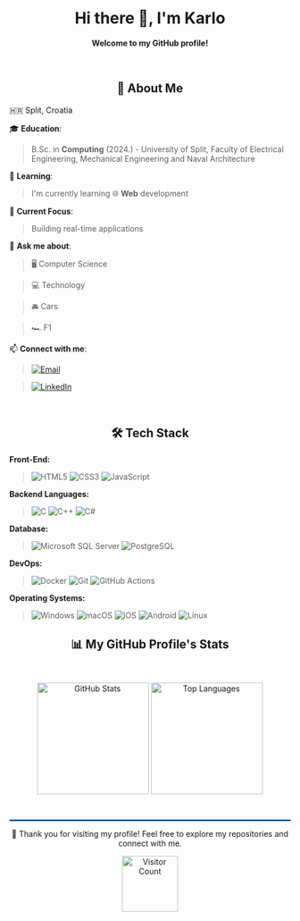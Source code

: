 <h1 align="center">Hi there 👋, I'm Karlo</h1>
<p align="center"> 
  <strong>Welcome to my GitHub profile!</strong>
</p>

&nbsp;

<h2 align="center">🚀 About Me </h2>

 🇭🇷 Split, Croatia

 🎓 **Education**:  
  > B.Sc. in **Computing** (2024.) - University of Split, Faculty of Electrical Engineering, Mechanical Engineering and Naval Architecture

 🌱 **Learning**:  
  > I'm currently learning 🌐 **Web** development

 🎯 **Current Focus**:  
  > Building real-time applications

 💬 **Ask me about**:  
  > 🖥️ Computer Science

  > 💻 Technology

  > 🚘 Cars

  > 🏎️ F1

 📫 **Connect with me**:
   > [![Email](https://img.shields.io/badge/Email-black?style=flat&logo=gmail)](mailto:karlo.nevescanin21@gmail.com)

   > [![LinkedIn](https://img.shields.io/badge/LinkedIn-blue?style=flat&logo=linkedin)](www.linkedin.com/in/karlo-nevešćanin)

  &nbsp;

<h2 align="center">🛠️ Tech Stack</h2> 

**Front-End:**
> ![HTML5](https://img.shields.io/badge/HTML-E34F26?style=flat-square&logo=html5&logoColor=white)
> ![CSS3](https://img.shields.io/badge/CSS-1572B6?style=flat-square&logo=css3&logoColor=white)
> ![JavaScript](https://img.shields.io/badge/JavaScript-F7DF1E?style=flat-square&logo=javascript&logoColor=black)

**Backend Languages:**
> ![C](https://img.shields.io/badge/C-A8B400?style=flat-square&logo=c&logoColor=white)
> ![C++](https://img.shields.io/badge/C++-00599C?style=flat-square&logo=cplusplus&logoColor=white)
> ![C#](https://img.shields.io/badge/C%23-239120?style=flat-square&logo=csharp&logoColor=white)

**Database:**
> ![Microsoft SQL Server](https://img.shields.io/badge/Microsoft_SQL_Server-CC2927?style=flat-square&logo=microsoftsqlserver&logoColor=white)
> ![PostgreSQL](https://img.shields.io/badge/PostgreSQL-336791?style=flat-square&logo=postgresql&logoColor=white)

**DevOps:**
> ![Docker](https://img.shields.io/badge/Docker-2496ED?style=flat-square&logo=docker&logoColor=white)
> ![Git](https://img.shields.io/badge/Git-F05032?style=flat-square&logo=git&logoColor=white)
> ![GitHub Actions](https://img.shields.io/badge/GitHub_Actions-2088FF?style=flat-square&logo=github-actions&logoColor=white)

**Operating Systems:**
> ![Windows](https://img.shields.io/badge/Windows-0078D6?style=flat-square&logo=windows&logoColor=white)
> ![macOS](https://img.shields.io/badge/macOS-000000?style=flat-square&logo=apple&logoColor=white)
> ![iOS](https://img.shields.io/badge/iOS-000000?style=flat-square&logo=apple&logoColor=white)
> ![Android](https://img.shields.io/badge/Android-3DDC84?style=flat-square&logo=android&logoColor=white)
> ![Linux](https://img.shields.io/badge/Linux-FCC624?style=flat-square&logo=linux&logoColor=black)


<h2 align="center">📊 My GitHub Profile's Stats</h2>

&nbsp;

<div align="center">
  <img src="https://github-readme-stats.vercel.app/api?username=knevescanin&show_icons=true&theme=tokyonight&rank_icon=github&hide_border=true" alt="GitHub Stats"  height=200 align="center"/>
  <img src="https://github-readme-stats.vercel.app/api/top-langs/?username=knevescanin&langs_count=5&theme=tokyonight&hide=HTML&hide_border=true" alt="Top Languages"  height=200 align="center" />
</div>

&nbsp;

<hr style="border: 1px solid #007bff;">

<div align="center">
  <p>🌟 Thank you for visiting my profile! Feel free to explore my repositories and connect with me.</p>
  <img src="https://komarev.com/ghpvc/?username=knevescanin&color=blue" alt="Visitor Count" width="100"/>
</div>



